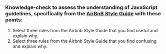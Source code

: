 ### Knowledge-check to assess the understanding of JavaScript guidelines, specifically from the [AirBnB Style Guide](https://github.com/airbnb/javascript) with these points:

1. Select three rules from the Airbnb Style Guide that you find useful and explain why.
2. Select three rules from the Airbnb Style Guide that you find confusing and explain why.